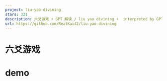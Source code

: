 ```yaml
---
project: liu-yao-divining
stars: 321
description: 六爻游戏 + GPT 解读 / liu yao divining +  interpreted by GPT
url: https://github.com/RealKai42/liu-yao-divining
---
```


六爻游戏
====

demo
====
